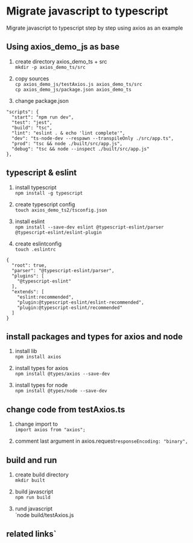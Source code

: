 # Migrate javascript to typescript

Migrate javascript to typescript step by step using axios as an example

## Using axios_demo_js as base

1. create directory axios_demo_ts + src<br/>`mkdir -p axios_demo_ts/src`

1. copy sources<br/>`cp axios_demo_js/testAxios.js axios_demo_ts/src`<br/>`cp axios_demo_js/package.json axios_demo_ts`

1. change package.json

```
"scripts": {
  "start": "npm run dev",
  "test": "jest",
  "build": "tsc",
  "lint": "eslint . & echo 'lint complete'",
  "dev": "ts-node-dev --respawn --transpileOnly ./src/app.ts",
  "prod": "tsc && node ./built/src/app.js",
  "debug": "tsc && node --inspect ./built/src/app.js"
},
```

## typescript & eslint

1. install typescript<br/>`npm install -g typescript`

1. create typescript config<br/>`touch axios_demo_ts2/tsconfig.json`

1. install eslint<br/>`npm install --save-dev eslint @typescript-eslint/parser @typescript-eslint/eslint-plugin`

1. create eslintconfig<br/>`touch .eslintrc`

```
{
  "root": true,
  "parser": "@typescript-eslint/parser",
  "plugins": [
    "@typescript-eslint"
  ],
  "extends": [
    "eslint:recommended",
    "plugin:@typescript-eslint/eslint-recommended",
    "plugin:@typescript-eslint/recommended"
  ]
}
```

## install packages and types for axios and node

1. install lib<br/>`npm install axios`

1. install types for axios<br/>`npm install @types/axios --save-dev`

1. install types for node<br/>`npm install @types/node --save-dev`

## change code from testAxios.ts

1. change import to<br/>`import axios from "axios";`

1. comment last argument in axios.request`responseEncoding: "binary",`

## build and run

1. create build directory<br/>`mkdir built`

1. build javascript<br/>`npm run build`

1. rund javascript<br/>`node build/testAxios.js

## related links`
